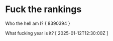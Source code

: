 # Fuck the rankings

Who the hell am I?
{ 8390394 }

What fucking year is it?
[ 2025-01-12T12:30:00Z ]
